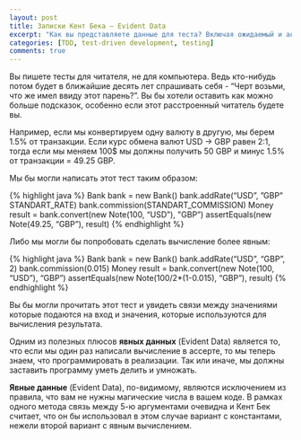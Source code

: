 ```yaml
---
layout: post
title: Записки Кент Бека — Evident Data
excerpt: "Как вы представляете данные для теста? Включая ожидаемый и актуальный результаты, пытаясь сделать их связь между собой очевидной."
categories: [TDD, test-driven development, testing]
comments: true
---
```


Вы пишете тесты для читателя, не для компьютера. Ведь кто-нибудь потом будет в ближайшие десять лет спрашивать себя - “Черт возьми, что же имел ввиду этот парень?”. Вы бы хотели оставить как можно больше подсказок, особенно если этот расстроенный читатель будете вы.

Например, если мы конвертируем одну валюту в другую, мы берем 1.5% от транзакции. Если курс обмена валют USD -> GBP равен 2:1, тогда если мы меняем 100$ мы должны получить 50 GBP и минус 1.5% от транзакции = 49.25 GBP. 

Мы бы могли написать этот тест таким образом:

{% highlight java %}
Bank bank = new Bank()
bank.addRate(“USD”, ”GBP" STANDART_RATE)
bank.commission(STANDART_COMMISSION)
Money result = bank.convert(new Note(100, “USD”), "GBP”)
assertEquals(new Note(49.25, “GBP”), result)
{% endhighlight %}

Либо мы могли бы попробовать сделать вычисление более явным:

{% highlight java %}
Bank bank = new Bank()
bank.addRate(“USD”, “GBP”, 2)
bank.commission(0.015)
Money result = bank.convert(new Note(100, “USD”), “GBP”)
assertEquals(new Note(100/2*(1-0.015), “GBP”), result)
{% endhighlight %}

Вы бы могли прочитать этот тест и увидеть связи между значениями которые подаются на вход и значения, которые используются для вычисления результата. 

Одним из полезных плюсов <b>явных данных</b> (Evident Data) является то, что если мы один раз написали вычисление в ассерте, то мы теперь знаем, что программировать в реализации. Так или иначе, мы должны заставить программу уметь делить и умножать. 

<b>Явные данные</b> (Evident  Data), по-видимому, являются исключением из правила, что вам не нужны магические числа в вашем коде. В рамках одного метода связь между 5-ю аргументами очевидна и Кент Бек считает, что он бы использовал в этом случае вариант с константами, нежели второй вариант с явным вычислением.
